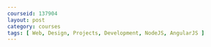 ```yaml
---
courseid: 137904
layout: post
category: courses
tags: [ Web, Design, Projects, Development, NodeJS, AngularJS ]
---
```

